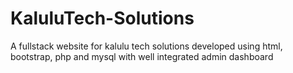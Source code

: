 # KaluluTech-Solutions
A fullstack website for kalulu tech solutions developed using html, bootstrap, php and mysql with well integrated admin dashboard
